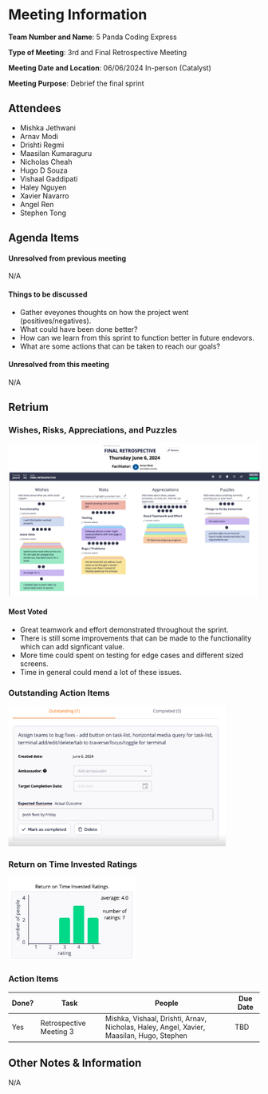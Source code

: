 # Meeting Information
**Team Number and Name**: 5 Panda Coding Express

**Type of Meeting**: 3rd and Final Retrospective Meeting

 **Meeting Date and Location**: 06/06/2024 In-person (Catalyst)

**Meeting Purpose**: Debrief the final sprint

## Attendees
+ Mishka Jethwani
+ Arnav Modi
+ Drishti Regmi
+ Maasilan Kumaraguru
+ Nicholas Cheah
+ Hugo D Souza
+ Vishaal Gaddipati
+ Haley Nguyen
+ Xavier Navarro
+ Angel Ren
+ Stephen Tong

## Agenda Items
#### Unresolved from previous meeting
N/A

#### Things to be discussed
+ Gather eveyones thoughts on how the project went (positives/negatives).
+ What could have been done better?
+ How can we learn from this sprint to function better in future endevors.
+ What are some actions that can be taken to reach our goals?

#### Unresolved from this meeting
N/A

## Retrium

### Wishes, Risks, Appreciations, and Puzzles

![Wishes, Risks, Appreciations, and Puzzles Results](060624-img/060624-wishes-risks-appreciations-puzzles.png)

#### **Most Voted**
+ Great teamwork and effort demonstrated throughout the sprint.
+ There is still some improvements that can be made to the functionality which can add signficant value.
+ More time could spent on testing for edge cases and different sized screens.
+ Time in general could mend a lot of these issues.

### Outstanding Action Items

![Outstanding Action Items pt.1](060624-img/060624-action.png)

### Return on Time Invested Ratings

![Return on Time Invested Ratings](060624-img/060624-return-on-time.png)

### Action Items

| Done? | Task                                    | People                                  | Due Date         |
|-------|-----------------------------------------|-----------------------------------------|------------------|
| Yes   | Retrospective Meeting 3      | Mishka, Vishaal, Drishti, Arnav, Nicholas, Haley, Angel, Xavier, Maasilan, Hugo, Stephen| TBD |

## Other Notes & Information
N/A
